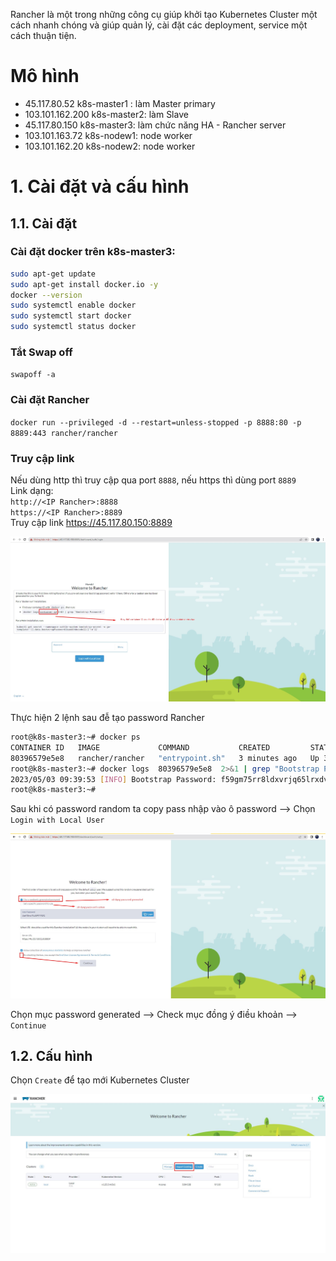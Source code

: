 
Rancher là một trong những công cụ giúp khởi tạo Kubernetes Cluster một cách nhanh chóng và giúp quản lý, cài đặt các deployment, service một cách thuận tiện.  
# Mô hình
- 45.117.80.52 k8s-master1 : làm Master primary
- 103.101.162.200 k8s-master2: làm Slave
- 45.117.80.150 k8s-master3: làm chức năng HA - Rancher server
- 103.101.163.72 k8s-nodew1: node worker
- 103.101.162.20 k8s-nodew2: node worker  
# 1. Cài đặt và cấu hình
## 1.1. Cài đặt 
### Cài đặt docker trên k8s-master3:  
```sh
sudo apt-get update
sudo apt-get install docker.io -y
docker --version
sudo systemctl enable docker
sudo systemctl start docker
sudo systemctl status docker
```
### Tắt Swap off
`swapoff -a`
### Cài đặt Rancher
`docker run --privileged -d --restart=unless-stopped -p 8888:80 -p 8889:443 rancher/rancher` 
### Truy cập link
Nếu dùng http thì truy cập qua port `8888`, nếu https thì dùng port `8889`  
Link dạng:  
`http://<IP Rancher>:8888`  
`https://<IP Rancher>:8889`  
Truy cập link https://45.117.80.150:8889   

<img src="/images/rancher1.jpg">  

Thực hiện 2 lệnh sau đễ tạo password Rancher  
```sh
root@k8s-master3:~# docker ps
CONTAINER ID   IMAGE             COMMAND           CREATED         STATUS         PORTS                                         NAMES
80396579e5e8   rancher/rancher   "entrypoint.sh"   3 minutes ago   Up 3 minutes   0.0.0.0:8888->80/tcp, 0.0.0.0:8889->443/tcp   modest_bassi
root@k8s-master3:~# docker logs  80396579e5e8  2>&1 | grep "Bootstrap Password:"
2023/05/03 09:39:53 [INFO] Bootstrap Password: f59gm75rr8ldxvrjq65lrxdvmshmwvlfwcr2hxbtsnbfds6nt2dbhmb
root@k8s-master3:~#
```  
Sau khi có password random ta copy pass nhập vào ô password --> Chọn `Login with Local User`  

<img src="/images/rancher2.jpg"> 

Chọn mục password generated --> Check mục đồng ý điều khoản --> `Continue`  

## 1.2. Cấu hình
Chọn `Create` để tạo mới Kubernetes Cluster 

<img src="/images/rancher3.jpg">



